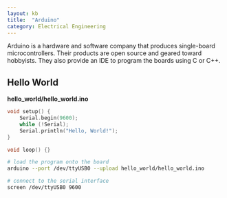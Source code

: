 ```yaml
---
layout: kb
title:  "Arduino"
category: Electrical Engineering
---
```


Arduino is a hardware and software company that produces single-board
microcontrollers. Their products are open source and geared toward
hobbyists. They also provide an IDE to program the boards using C or C++.

## Hello World

**hello_world/hello_world.ino**
```cpp
void setup() {
    Serial.begin(9600);
    while (!Serial);
    Serial.println("Hello, World!");
}

void loop() {}
```

```bash
# load the program onto the board
arduino --port /dev/ttyUSB0 --upload hello_world/hello_world.ino

# connect to the serial interface
screen /dev/ttyUSB0 9600
```

